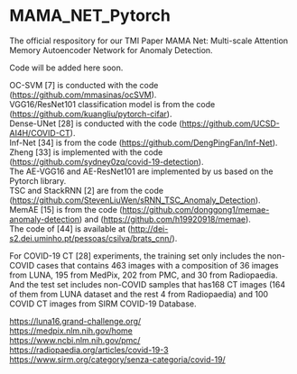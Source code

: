 # MAMA_NET_Pytorch
The official respository for our TMI Paper MAMA Net: Multi-scale Attention Memory Autoencoder Network for Anomaly Detection.

Code will be added here soon.

OC-SVM [7] is conducted with the code (https://github.com/mmasinas/ocSVM).  
VGG16/ResNet101 classification model is from the code (https://github.com/kuangliu/pytorch-cifar).  
Dense-UNet [28] is conducted with the code (https://github.com/UCSD-AI4H/COVID-CT).  
Inf-Net [34] is from the code (https://github.com/DengPingFan/Inf-Net).  
Zheng [33] is implemented with the code (https://github.com/sydney0zq/covid-19-detection).  
The AE-VGG16 and AE-ResNet101 are implemented by us based on the Pytorch library.  
TSC and StackRNN [2] are from the code (https://github.com/StevenLiuWen/sRNN_TSC_Anomaly_Detection).  
MemAE [15] is from the code (https://github.com/donggong1/memae-anomaly-detection) and (https://github.com/h19920918/memae).  
The code of [44] is available at (http://dei-s2.dei.uminho.pt/pessoas/csilva/brats_cnn/).  

For COVID-19 CT [28] experiments, the training set only includes the non-COVID cases that contains 463 images with a composition of 36 images from LUNA, 195 from MedPix, 202 from PMC, and 30 from Radiopaedia. And the test set includes non-COVID samples that has168 CT images (164 of them from LUNA dataset and the rest 4 from Radiopaedia) and 100 COVID CT images from SIRM COVID-19 Database.  

https://luna16.grand-challenge.org/  
https://medpix.nlm.nih.gov/home  
https://www.ncbi.nlm.nih.gov/pmc/  
https://radiopaedia.org/articles/covid-19-3  
https://www.sirm.org/category/senza-categoria/covid-19/  
